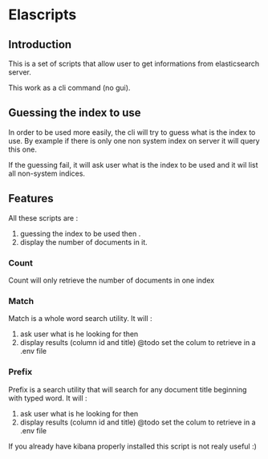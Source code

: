 # Elascripts

## Introduction
This is a set of scripts that allow user to get informations from elasticsearch server.

This work as a cli command (no gui).

## Guessing the index to use
In order to be used more easily, the cli will try to guess what is the index to use. 
By example if there is only one non system index on server it will query this one.

If the guessing fail, it will ask user what is the index to be used and it wil list all non-system indices.

## Features
All these scripts are :
1. guessing the index to be used then .
1. display the number of documents in it.


### Count
Count will only retrieve the number of documents in one index

### Match 
Match is a whole word search utility.
It will :
1. ask user what is he looking for then 
1. display results (column id and title) @todo set the colum to retrieve in a .env file

### Prefix
Prefix is a search utility that will search for any document title beginning with typed word.
It will :
1. ask user what is he looking for then 
1. display results (column id and title) @todo set the colum to retrieve in a .env file


If you already have kibana properly installed this script is not realy useful :)

